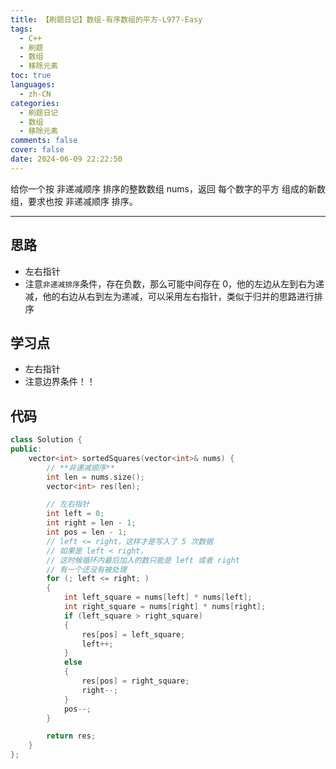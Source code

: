 ```yaml
---
title: 【刷题日记】数组-有序数组的平方-L977-Easy
tags:
  - C++
  - 刷题
  - 数组
  - 移除元素
toc: true
languages:
  - zh-CN
categories:
  - 刷题日记
  - 数组
  - 移除元素
comments: false
cover: false
date: 2024-06-09 22:22:50
---
```


给你一个按 非递减顺序 排序的整数数组 nums，返回 每个数字的平方 组成的新数组，要求也按 非递减顺序 排序。

<!-- more -->

---

## 思路

* 左右指针
* 注意`非递减排序`条件，存在负数，那么可能中间存在 0，他的左边从左到右为递减，他的右边从右到左为递减，可以采用左右指针，类似于归并的思路进行排序

## 学习点

* 左右指针
* 注意边界条件！！

## 代码

```cpp
class Solution {
public:
    vector<int> sortedSquares(vector<int>& nums) {
        // **非递减顺序**
        int len = nums.size();
        vector<int> res(len);

        // 左右指针
        int left = 0;
        int right = len - 1;
        int pos = len - 1;
        // left <= right，这样才是写入了 5 次数据
        // 如果是 left < right，
        // 这时候循环内最后加入的数只能是 left 或者 right
        // 有一个还没有被处理
        for (; left <= right; )
        {
            int left_square = nums[left] * nums[left];
            int right_square = nums[right] * nums[right];
            if (left_square > right_square)
            {
                res[pos] = left_square;
                left++;
            }
            else
            {
                res[pos] = right_square;
                right--;
            }
            pos--;
        }

        return res;
    }
};
```